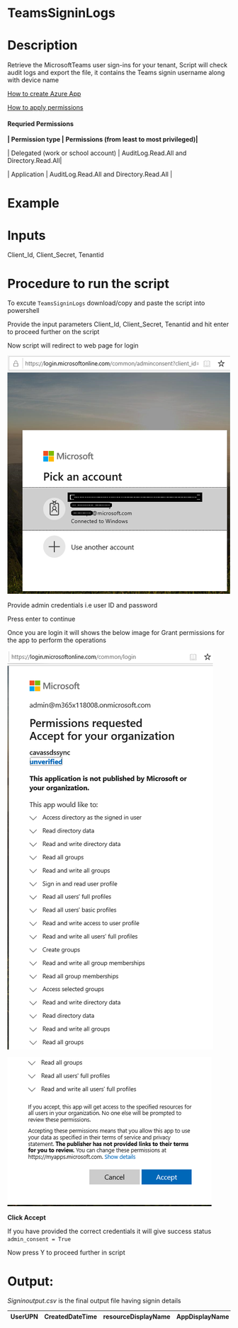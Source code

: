 # TeamsSigninLogs

# Description

Retrieve the MicrosoftTeams user sign-ins for your tenant, Script will check audit logs and export the file, it contains the Teams signin username along with device name

[How to create Azure App](https://docs.microsoft.com/en-us/graph/auth-register-app-v2)

[How to apply permissions](https://docs.microsoft.com/en-us/graph/notifications-integration-app-registration)

#### Requried Permissions

**| Permission type	|  Permissions (from least to most privileged)|**

| Delegated (work or school account)	| AuditLog.Read.All and Directory.Read.All|

| Application	| AuditLog.Read.All and Directory.Read.All |

# Example



# Inputs

Client_Id, Client_Secret, Tenantid

 # Procedure to run the script
 
   To excute `TeamsSigninLogs` download/copy and paste the script into powershell
        
   Provide the input parameters Client_Id, Client_Secret, Tenantid and hit enter to proceed further on the script
        
   Now script will redirect to web page for login
        
   ![Signin](https://github.com/Geetha63/MS-Teams-Scripts/blob/master/Images/Siginin.png)
        
   Provide admin credentials i.e user ID and password 
        
   Press enter to continue
   
   Once you are login it will shows the below image for Grant permissions for the app to perform the operations

 ![GrantPermission](https://github.com/Geetha63/MS-Teams-Scripts/blob/master/Images/GrantPermissions.png)	
 
 ![GrantPermission](https://github.com/Geetha63/MS-Teams-Scripts/blob/master/Images/GrantPermissions2.png)
 
 **Click Accept**

 If you have provided the correct credentials it will give success status `admin_consent = True`
 
 Now press Y to proceed further in script

# Output:

_Signinoutput.csv_ is the final output file having signin details 

 | UserUPN	| CreatedDateTime	| resourceDisplayName | AppDisplayName	| IsInteractive |	DeviceDetail |
 |----------|-------------------|---------------------|------------------|--------------|----------------|
